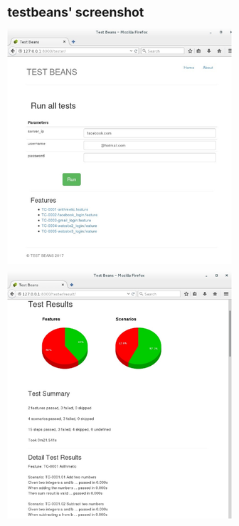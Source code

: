 # testbeans' screenshot

![Alt text](/images/Testbeans_UserInterface.jpg)

![Alt text](/images/Testbeans_TestReport.jpg)
